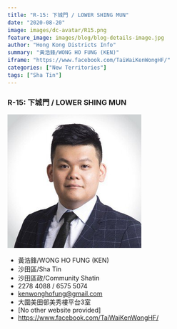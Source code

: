 ```yaml
---
title: "R-15: 下城門 / LOWER SHING MUN"
date: "2020-08-20"
image: images/dc-avatar/R15.png
feature_image: images/blog/blog-details-image.jpg
author: "Hong Kong Districts Info"
summary: "黃浩鋒/WONG HO FUNG (KEN)"
iframe: "https://www.facebook.com/TaiWaiKenWongHF/"
categories: ["New Territories"]
tags: ["Sha Tin"]
---
```


### R-15: 下城門 / LOWER SHING MUN  
![](/images/dc-avatar/R15.png)  

 - 黃浩鋒/WONG HO FUNG (KEN)  
 - 沙田區/Sha Tin  
 - 沙田區政/Community Shatin  
 - 2278 4088 / 6575 5074  
 - kenwonghofung@gmail.com  
 - 大圍美田邨美秀樓平台3室  
 - [No other website provided]  
 - https://www.facebook.com/TaiWaiKenWongHF/
